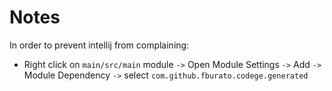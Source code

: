 # Notes

In order to prevent intellij from complaining:

- Right click on `main/src/main` module `->` Open Module Settings `->` Add `->` Module Dependency `->` select `com.github.fburato.codege.generated`